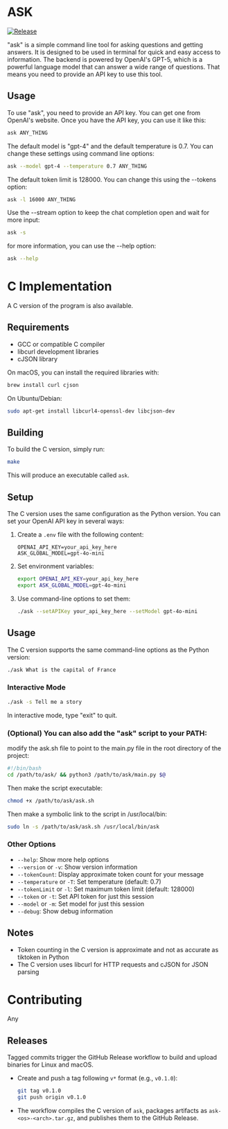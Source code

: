 # ASK

[![Release](https://github.com/StevenLi-phoenix/ask/actions/workflows/release.yml/badge.svg)](https://github.com/StevenLi-phoenix/ask/actions/workflows/release.yml)

"ask" is a simple command line tool for asking questions and getting answers.
It is designed to be used in terminal for quick and easy access to information.
The backend is powered by OpenAI's GPT-5, which is a powerful language model that can answer a wide range of questions.
That means you need to provide an API key to use this tool.

## Usage
To use "ask", you need to provide an API key. You can get one from OpenAI's website.
Once you have the API key, you can use it like this:
```bash
ask ANY_THING
```

The default model is "gpt-4" and the default temperature is 0.7. You can change these settings using command line options:
```bash
ask --model gpt-4 --temperature 0.7 ANY_THING
```

The default token limit is 128000. You can change this using the --tokens option:
```bash
ask -l 16000 ANY_THING
```

Use the --stream option to keep the chat completion open and wait for more input:
```bash
ask -s
```

for more information, you can use the --help option:
```bash
ask --help
```

# C Implementation

A C version of the program is also available.

## Requirements

- GCC or compatible C compiler
- libcurl development libraries
- cJSON library

On macOS, you can install the required libraries with:

```bash
brew install curl cjson
```

On Ubuntu/Debian:

```bash
sudo apt-get install libcurl4-openssl-dev libcjson-dev
```

## Building

To build the C version, simply run:

```bash
make
```

This will produce an executable called `ask`.

## Setup

The C version uses the same configuration as the Python version. You can set your OpenAI API key in several ways:

1. Create a `.env` file with the following content:
   ```
   OPENAI_API_KEY=your_api_key_here
   ASK_GLOBAL_MODEL=gpt-4o-mini
   ```

2. Set environment variables:
   ```bash
   export OPENAI_API_KEY=your_api_key_here
   export ASK_GLOBAL_MODEL=gpt-4o-mini
   ```

3. Use command-line options to set them:
   ```bash
   ./ask --setAPIKey your_api_key_here --setModel gpt-4o-mini
   ```

## Usage

The C version supports the same command-line options as the Python version:

```bash
./ask What is the capital of France
```

### Interactive Mode

```bash
./ask -s Tell me a story
```

In interactive mode, type "exit" to quit.

### (Optional) You can also add the "ask" script to your PATH:
modify the ask.sh file to point to the main.py file in the root directory of the project:
```bash
#!/bin/bash
cd /path/to/ask/ && python3 /path/to/ask/main.py $@
```
Then make the script executable:
```bash
chmod +x /path/to/ask/ask.sh
```
Then make a symbolic link to the script in /usr/local/bin:
```bash
sudo ln -s /path/to/ask/ask.sh /usr/local/bin/ask
```

### Other Options

- `--help`: Show more help options
- `--version` or `-v`: Show version information
- `--tokenCount`: Display approximate token count for your message
- `--temperature` or `-T`: Set temperature (default: 0.7)
- `--tokenLimit` or `-l`: Set maximum token limit (default: 128000)
- `--token` or `-t`: Set API token for just this session
- `--model` or `-m`: Set model for just this session
- `--debug`: Show debug information

## Notes

- Token counting in the C version is approximate and not as accurate as tiktoken in Python
- The C version uses libcurl for HTTP requests and cJSON for JSON parsing

# Contributing
Any

## Releases

Tagged commits trigger the GitHub Release workflow to build and upload binaries for Linux and macOS.

- Create and push a tag following `v*` format (e.g., `v0.1.0`):
  ```bash
  git tag v0.1.0
  git push origin v0.1.0
  ```
- The workflow compiles the C version of `ask`, packages artifacts as `ask-<os>-<arch>.tar.gz`, and publishes them to the GitHub Release.


